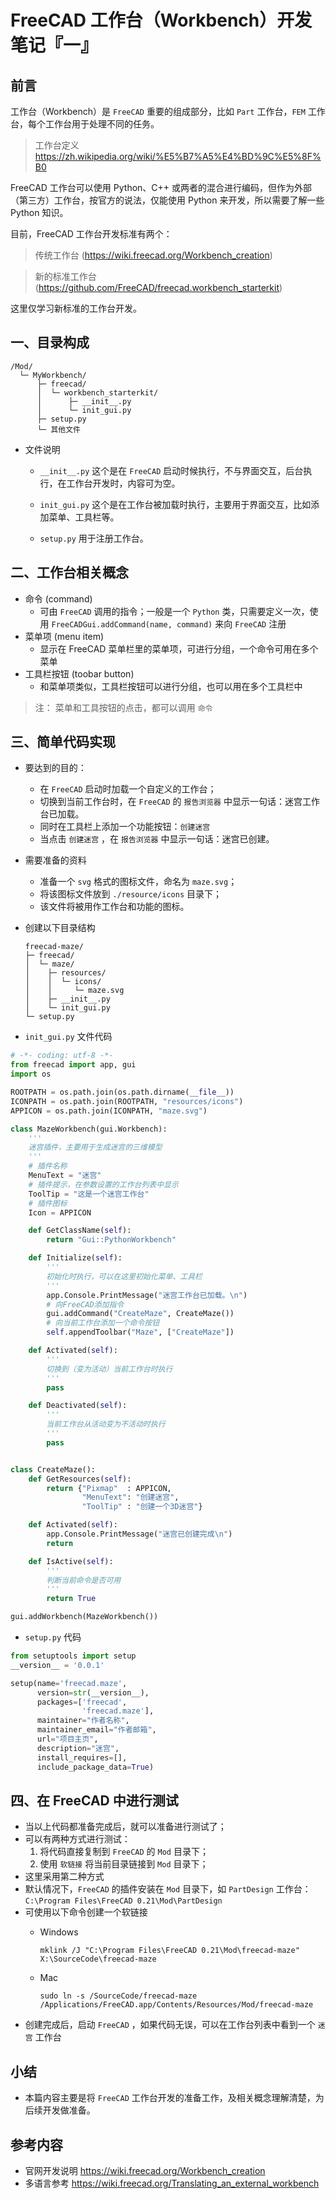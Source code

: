 # FreeCAD 工作台（Workbench）开发笔记『一』

## 前言

工作台（Workbench）是 `FreeCAD` 重要的组成部分，比如 `Part` 工作台，`FEM` 工作台，每个工作台用于处理不同的任务。

> 工作台定义 https://zh.wikipedia.org/wiki/%E5%B7%A5%E4%BD%9C%E5%8F%B0

FreeCAD 工作台可以使用 Python、C++ 或两者的混合进行编码，但作为外部（第三方）工作台，按官方的说法，仅能使用 Python 来开发，所以需要了解一些 Python 知识。

目前，FreeCAD 工作台开发标准有两个：

> 传统工作台 (https://wiki.freecad.org/Workbench_creation)

> 新的标准工作台 (https://github.com/FreeCAD/freecad.workbench_starterkit)

​这里仅学习新标准的工作台开发。

## 一、目录构成

```
/Mod/
  └─ MyWorkbench/
      ├─ freecad/
      │  └─ workbench_starterkit/
      │      ├─ __init__.py
      │      └─ init_gui.py
      ├─ setup.py
      └─ 其他文件
```

- 文件说明
  - `__init__.py` 这个是在 `FreeCAD` 启动时候执行，不与界面交互，后台执行，在工作台开发时，内容可为空。

  - `init_gui.py` 这个是在工作台被加载时执行，主要用于界面交互，比如添加菜单、工具栏等。

  - `setup.py` 用于注册工作台。

## 二、工作台相关概念
- 命令 (command)
  - 可由 `FreeCAD` 调用的指令；一般是一个 `Python` 类，只需要定义一次，使用 `FreeCADGui.addCommand(name, command)` 来向 `FreeCAD` 注册
- 菜单项 (menu item)
  - 显示在 FreeCAD 菜单栏里的菜单项，可进行分组，一个命令可用在多个菜单
- 工具栏按钮 (toobar button)
  - 和菜单项类似，工具栏按钮可以进行分组，也可以用在多个工具栏中

> 注：
> 菜单和工具按钮的点击，都可以调用 `命令`
>

## 三、简单代码实现
- 要达到的目的：
  - 在 `FreeCAD` 启动时加载一个自定义的工作台；
  - 切换到当前工作台时，在 `FreeCAD` 的 `报告浏览器` 中显示一句话：迷宫工作台已加载。
  - 同时在工具栏上添加一个功能按钮：`创建迷宫`
  - 当点击 `创建迷宫` ，在 `报告浏览器` 中显示一句话：迷宫已创建。

- 需要准备的资料
  - 准备一个 `svg` 格式的图标文件，命名为 `maze.svg`；
  - 将该图标文件放到 `./resource/icons` 目录下；
  - 该文件将被用作工作台和功能的图标。

- 创建以下目录结构
  ```
  freecad-maze/
  ├─ freecad/
  │  └─ maze/
  │    ├─ resources/
  │    │  └─ icons/
  │    │     └─ maze.svg
  │    ├─ __init__.py
  │    └─ init_gui.py
  └─ setup.py
  ```

- `init_gui.py` 文件代码
```python
# -*- coding: utf-8 -*-
from freecad import app, gui
import os

ROOTPATH = os.path.join(os.path.dirname(__file__))
ICONPATH = os.path.join(ROOTPATH, "resources/icons")
APPICON = os.path.join(ICONPATH, "maze.svg")

class MazeWorkbench(gui.Workbench):
    '''
    迷宫插件，主要用于生成迷宫的三维模型
    '''
    # 插件名称
    MenuText = "迷宫"
    # 插件提示，在参数设置的工作台列表中显示
    ToolTip = "这是一个迷宫工作台"
    # 插件图标
    Icon = APPICON

    def GetClassName(self):
        return "Gui::PythonWorkbench"

    def Initialize(self):
        '''
        初始化时执行，可以在这里初始化菜单、工具栏
        '''
        app.Console.PrintMessage("迷宫工作台已加载。\n")
        # 向FreeCAD添加指令
        gui.addCommand("CreateMaze", CreateMaze())
        # 向当前工作台添加一个命令按钮
        self.appendToolbar("Maze", ["CreateMaze"])

    def Activated(self):
        '''
        切换到（变为活动）当前工作台时执行
        '''
        pass

    def Deactivated(self):
        '''
        当前工作台从活动变为不活动时执行
        '''
        pass


class CreateMaze():
    def GetResources(self):
        return {"Pixmap"  : APPICON,  
                "MenuText": "创建迷宫",
                "ToolTip" : "创建一个3D迷宫"}

    def Activated(self):
        app.Console.PrintMessage("迷宫已创建完成\n")
        return

    def IsActive(self):
        '''
        判断当前命令是否可用
        '''
        return True

gui.addWorkbench(MazeWorkbench())

```

- `setup.py` 代码
```python
from setuptools import setup
__version__ = '0.0.1'

setup(name='freecad.maze',
      version=str(__version__),
      packages=['freecad',
                'freecad.maze'],
      maintainer="作者名称",
      maintainer_email="作者邮箱",
      url="项目主页",
      description="迷宫",
      install_requires=[],
      include_package_data=True)

```

## 四、在 FreeCAD 中进行测试
- 当以上代码都准备完成后，就可以准备进行测试了；
- 可以有两种方式进行测试：
  1. 将代码直接复制到 `FreeCAD` 的 `Mod` 目录下；
  2. 使用 `软链接` 将当前目录链接到 `Mod` 目录下；
- 这里采用第二种方式
- 默认情况下，`FreeCAD` 的插件安装在 `Mod` 目录下，如 `PartDesign` 工作台：`C:\Program Files\FreeCAD 0.21\Mod\PartDesign`
- 可使用以下命令创建一个软链接
  - Windows
    ```
    mklink /J "C:\Program Files\FreeCAD 0.21\Mod\freecad-maze" X:\SourceCode\freecad-maze
    ```

  - Mac
    ```
    sudo ln -s /SourceCode/freecad-maze /Applications/FreeCAD.app/Contents/Resources/Mod/freecad-maze
    ```
- 创建完成后，启动 `FreeCAD` ，如果代码无误，可以在工作台列表中看到一个 `迷宫` 工作台

## 小结
- 本篇内容主要是将 `FreeCAD` 工作台开发的准备工作，及相关概念理解清楚，为后续开发做准备。

## 参考内容
- 官网开发说明 https://wiki.freecad.org/Workbench_creation
- 多语言参考 https://wiki.freecad.org/Translating_an_external_workbench